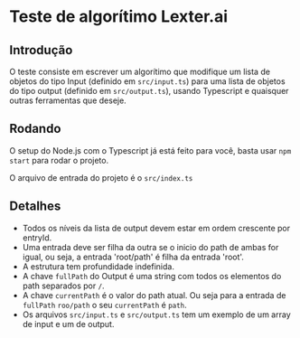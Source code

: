# Teste de algorítimo Lexter.ai

## Introdução

O teste consiste em escrever um algorítimo que modifique um lista de objetos do
tipo Input (definido em `src/input.ts`) para uma lista de objetos do tipo output
(definido em `src/output.ts`), usando Typescript e quaisquer outras ferramentas
que deseje.

## Rodando

O setup do Node.js com o Typescript já está feito para você, basta usar
`npm start` para rodar o projeto.

O arquivo de entrada do projeto é o `src/index.ts`

## Detalhes

* Todos os níveis da lista de output devem estar em ordem crescente por entryId.
* Uma entrada deve ser filha da outra se o inicio do path de ambas for igual, ou
  seja, a entrada 'root/path' é filha da entrada 'root'.
* A estrutura tem profundidade indefinida.
* A chave `fullPath` do Output é uma string com todos os elementos do path
  separados por `/`.
* A chave `currentPath` é o valor do path atual. Ou seja para a entrada de
  `fullPath` `roo/path` o seu `currentPath` é `path`.
* Os arquivos `src/input.ts` e `src/output.ts` tem um exemplo de um array de
  input e um de output.
